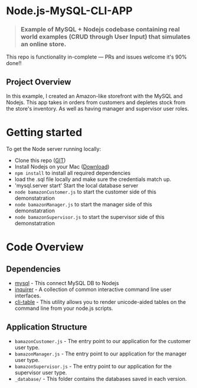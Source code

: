 # Node.js-MySQL-CLI-APP
> ### Example of MySQL + Nodejs codebase containing real world examples (CRUD through User Input) that simulates an online store. 

This repo is functionality in-complete — PRs and issues welcome it's 90% done!!

## Project Overview

In this example, I created an Amazon-like storefront with the MySQL and Nodejs. This app takes in orders from customers and depletes stock from the store's inventory. As well as having manager and supervisor user roles.

# Getting started

To get the Node server running locally:

- Clone this repo ([GIT](https://github.com/dointhedev/Node.js-MySQL-CLI-APP.git))
- Install Nodejs on your Mac ([Download](https://www.dyclassroom.com/howto-mac/how-to-install-nodejs-and-npm-on-mac-using-homebrew))
- `npm install` to install all required dependencies
- load the .sql file locally and make sure the credentials match up. 
- 'mysql.server start' Start the local database server
- `node bamazonCustomer.js` to start the customer side of this demonstatration
- `node bamazonManager.js` to start the manager side of this demonstatration
- `node bamazonSupervisor.js` to start the supervisor side of this demonstatration

# Code Overview

## Dependencies

- [mysql](https://www.npmjs.com/package/mysql) - This connect MySQL DB to Nodejs
- [inquirer](https://www.npmjs.com/package/inquirer) - A collection of common interactive command line user interfaces.
- [cli-table](https://www.npmjs.com/package/cli-table) - This utility allows you to render unicode-aided tables on the command line from your node.js scripts.

## Application Structure

- `bamazonCustomer.js` - The entry point to our application for the customer user type.
- `bamazonManager.js` - The entry point to our application for the manager user type.
- `bamazonSupervisor.js` - The entry point to our application for the supervisor user type.
- `_database/` - This folder contains the databases saved in each version.



